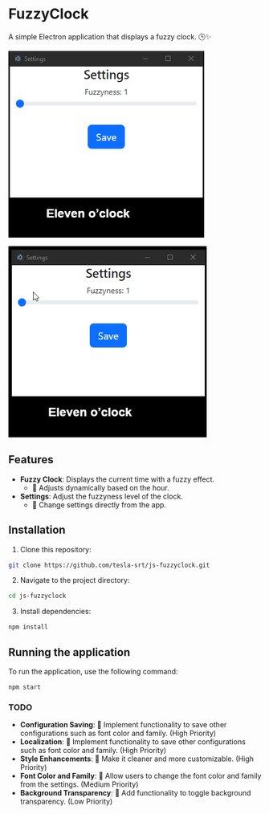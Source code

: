 # FuzzyClock

A simple Electron application that displays a fuzzy clock. 🕒✨


![](assets/20250228_231322_screen0.png)


![](assets/20250228_231417_screen1.gif)

## Features

- **Fuzzy Clock**: Displays the current time with a fuzzy effect.
  - 🔄 Adjusts dynamically based on the hour.
- **Settings**: Adjust the fuzzyness level of the clock.
  - 🔧 Change settings directly from the app.

## Installation

1. Clone this repository:

```sh
git clone https://github.com/tesla-srt/js-fuzzyclock.git
```

2. Navigate to the project directory:

```sh
cd js-fuzzyclock
```

3. Install dependencies:

```sh
npm install
```

## Running the application

To run the application, use the following command:

```
npm start
```

### TODO

- **Configuration Saving**: 🔄 Implement functionality to save other configurations such as font color and family. (High Priority)
- **Localization**: 🔄 Implement functionality to save other configurations such as font color and family. (High Priority)
- **Style Enhancements**: 🔄 Make it cleaner and more customizable. (High Priority)
- **Font Color and Family**: 🔧 Allow users to change the font color and family from the settings. (Medium Priority)
- **Background Transparency**: 👀 Add functionality to toggle background transparency. (Low Priority)
